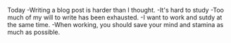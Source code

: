 Today
-Writing a blog post is harder than I thought.
-It's hard to study
-Too much of my will to write has been exhausted.
-I want to work and sutdy at the same time.
-When working, you should save your mind and stamina as much as possible.
